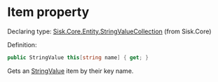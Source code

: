 <!--

Copyrights 2023 Sisk Framework - CypherPotato
Published under MIT license

!!! DO NOT EDIT THIS FILE !!!
This file was generated by a tool in the Sisk package. To edit the information in this documentation,
edit the XML documentation present in the Sisk source code.

-->


# Item property

Declaring type: [Sisk.Core.Entity.StringValueCollection](/spec/Sisk.Core.Entity.StringValueCollection.md) (from Sisk.Core)


Definition:

```cs
public StringValue this[string name] { get; }
```

Gets an <a href="/spec/Sisk.Core.Entity.StringValue.md">StringValue</a> item by their key name.

